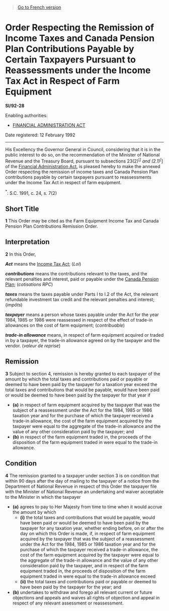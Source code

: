 > [Go to French version](/fr/Règlements/Textes%20réglementaires/92/28.md)

# Order Respecting the Remission of Income Taxes and Canada Pension Plan Contributions Payable by Certain Taxpayers Pursuant to Reassessments under the Income Tax Act in Respect of Farm Equipment

**SI/92-28**

Enabling authorities: 
- [FINANCIAL ADMINISTRATION ACT](/en/Acts/Revised%20Statutes%20of%20Canada/F/F-11.md)

Date registered: 12 February 1992

----------

His Excellency the Governor General in Council, considering that it is in the public interest to do so, on the recommendation of the Minister of National Revenue and the Treasury Board, pursuant to subsections 23(2)<sup><a href='#fn_SI-92-28_e_hq_6495'>[*]</a></sup> and (2.1)<sup><a href='#fn_SI-92-28_e_hq_6495'>[*]</a></sup> of the [Financial Administration Act](/en/Acts/Revised%20Statutes%20of%20Canada/F/F-11.md), is pleased hereby to make the annexed Order respecting the remission of income taxes and Canada Pension Plan contributions payable by certain taxpayers pursuant to reassessments under the Income Tax Act in respect of farm equipment.

<a name='fn_SI-92-28_e_hq_6495'><sup>*</sup></a>: S.C. 1991, c. 24, s. 7(2)<br />




## Short Title


**1** This Order may be cited as the Farm Equipment Income Tax and Canada Pension Plan Contributions Remission Order.




## Interpretation


**2** In this Order,

***Act*** means the [Income Tax Act](/en/Acts/Statutes%20of%20Canada/1985/c.%201%20(5th%20Supp.).md); (*Loi*)

***contributions*** means the contributions relevant to the taxes, and the relevant penalties and interest, paid or payable under the [Canada Pension Plan](/en/Acts/Revised%20Statutes%20of%20Canada/C/C-8.md); (*cotisations RPC*)

***taxes*** means the taxes payable under Parts I to I.2 of the Act, the relevant refundable investment tax credit and the relevant penalties and interest; (*impôts*)

***taxpayer*** means a person whose taxes payable under the Act for the year 1984, 1985 or 1986 were reassessed in respect of the effect of trade-in allowances on the cost of farm equipment; (*contribuable*)

***trade-in allowance*** means, in respect of farm equipment acquired or traded in by a taxpayer, the trade-in allowance agreed on by the taxpayer and the vendor. (*valeur de reprise*)




## Remission


**3** Subject to section 4, remission is hereby granted to each taxpayer of the amount by which the total taxes and contributions paid or payable or deemed to have been paid by the taxpayer for a taxation year exceed the total taxes and contributions that would be payable, would have been paid or would be deemed to have been paid by the taxpayer for that year if
- **(a)** in respect of farm equipment acquired by the taxpayer that was the subject of a reassessment under the Act for the 1984, 1985 or 1986 taxation year and for the purchase of which the taxpayer received a trade-in allowance, the cost of the farm equipment acquired by the taxpayer were equal to the aggregate of the trade-in allowance and the value of any other consideration paid by the taxpayer; and
- **(b)** in respect of the farm equipment traded in, the proceeds of the disposition of the farm equipment traded in were equal to the trade-in allowance.




## Condition


**4** The remission granted to a taxpayer under section 3 is on condition that within 90 days after the day of mailing to the taxpayer of a notice from the Department of National Revenue in respect of this Order the taxpayer file with the Minister of National Revenue an undertaking and waiver acceptable to the Minister in which the taxpayer
- **(a)** agrees to pay to Her Majesty from time to time when it would accrue the amount by which
	- **(i)** the total taxes and contributions that would be payable, would have been paid or would be deemed to have been paid by the taxpayer for any taxation year, whether ending before, on or after the day on which this Order is made, if, in respect of farm equipment acquired by the taxpayer that was the subject of a reassessment under the Act for the 1984, 1985 or 1986 taxation year and for the purchase of which the taxpayer received a trade-in allowance, the cost of the farm equipment acquired by the taxpayer were equal to the aggregate of the trade-in allowance and the value of any other consideration paid by the taxpayer, and in respect of the farm equipment traded in, the proceeds of disposition of the farm equipment traded in were equal to the trade-in allowance
exceed
	- **(ii)** the total taxes and contributions paid or payable or deemed to have been paid by the taxpayer for the year; and
- **(b)** undertakes to withdraw and forego all relevant current or future objections and appeals and waives all rights of objection and appeal in respect of any relevant assessment or reassessment.


